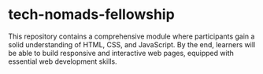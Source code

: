 # tech-nomads-fellowship
This repository contains a comprehensive module where participants gain a solid understanding of HTML, CSS, and JavaScript. By the end, learners will be able to build responsive and interactive web pages, equipped with essential web development skills.
